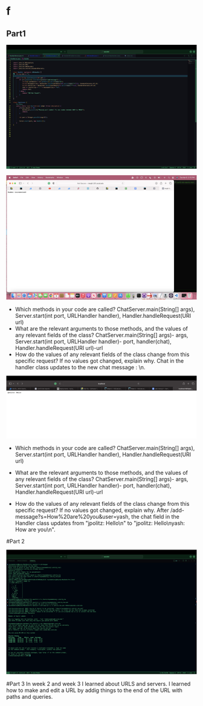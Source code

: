 # f
## Part1

![Image](code.jpg)







![Image](yash.jpg)




- Which methods in your code are called? 
ChatServer.main(String[] args), Server.start(int port, URLHandler handler), Handler.handleRequest(URI url)
- What are the relevant arguments to those methods, and the values of any relevant fields of the class?
ChatServer.main(String[] args)- args, Server.start(int port, URLHandler handler)- port, handler(chat), Handler.handleRequest(URI url)-url
- How do the values of any relevant fields of the class change from this specific request? If no values got changed, explain why.
Chat in the handler class updates to the new chat message <username>: <message>\n.



![Image](jpolitz.jpg)



- Which methods in your code are called? 
ChatServer.main(String[] args), Server.start(int port, URLHandler handler), Handler.handleRequest(URI url)

- What are the relevant arguments to those methods, and the values of any relevant fields of the class?
ChatServer.main(String[] args)- args, Server.start(int port, URLHandler handler)- port, handler(chat), Handler.handleRequest(URI url)-url

- How do the values of any relevant fields of the class change from this specific request? If no values got changed, explain why.
After   /add-message?s=How%20are%20you&user=yash, the chat field in the Handler class updates from "jpolitz: Hello\n" to "jpolitz: Hello\nyash: How are you\n".



#Part 2 



![Image](code3.jpg)







#Part 3
In week 2 and week 3 I learned about URLS and servers. I learned how to make and edit a URL by addig things to the end of the URL with paths and queries. 
